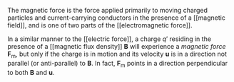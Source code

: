 The magnetic force is the force applied primarily to moving charged particles and current-carrying conductors in the presence of a [[magnetic field]], and is one of two parts of the [[electromagnetic force]].

In a similar manner to the [[electric force]], a charge $q'$ residing in the presence of a [[magnetic flux density]] $\mathbf{B}$ will experience a *magnetic force* $\mathbf{F}_{\text{m}}$, but only if the charge is in motion and its velocity $\mathbf{u}$ is in a direction not parallel (or anti-parallel) to $\mathbf{B}$. In fact, $\mathbf{F}_{\text{m}}$ points in a direction perpendicular to both $\mathbf{B}$ and $\mathbf{u}$.